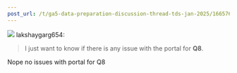 ```yaml
---
post_url: /t/ga5-data-preparation-discussion-thread-tds-jan-2025/166576/53
---
```

![](https://dub1.discourse-cdn.com/flex013/user_avatar/discourse.onlinedegree.iitm.ac.in/lakshaygarg654/48/129814_2.png) lakshaygarg654:

> I just want to know if there is any issue with the portal for **Q8**.

Nope no issues with portal for Q8